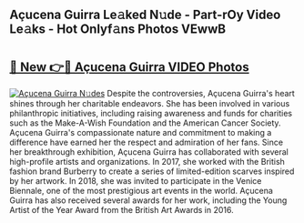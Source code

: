 ## Açucena Guirra Le𝚊ked N𝚞de - Part-rOy Video Le𝚊ks - Hot Onlyf𝚊ns Photos VEwwB

# <h2><a href="http://ab88501.deff.icu/?id=A%c3%a7ucena+Guirra">🔗 New 👉🔴 Açucena Guirra VIDEO Photos</a></h2>

[![Açucena Guirra N𝚞des](https://i.imgur.com/rIISA9y.gif)](http://ab88501.deff.icu/?id=A%c3%a7ucena+Guirra)
Despite the controversies, Açucena Guirra's heart shines through her charitable endeavors. She has been involved in various philanthropic initiatives, including raising awareness and funds for charities such as the Make-A-Wish Foundation and the American Cancer Society. Açucena Guirra's compassionate nature and commitment to making a difference have earned her the respect and admiration of her fans. Since her breakthrough exhibition, Açucena Guirra has collaborated with several high-profile artists and organizations. In 2017, she worked with the British fashion brand Burberry to create a series of limited-edition scarves inspired by her artwork. In 2018, she was invited to participate in the Venice Biennale, one of the most prestigious art events in the world. Açucena Guirra has also received several awards for her work, including the Young Artist of the Year Award from the British Art Awards in 2016.
